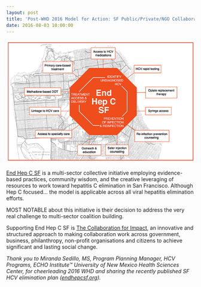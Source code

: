 ```yaml
---
layout: post
title: 'Post-WHD 2016 Model for Action: SF Public/Private/NGO Collaboration'
date: 2016-08-03 10:00:00
---
```


![](/assets/images/post-whd-2016-model-for-action-sf-public-private-ngo-collaboration.png)

[End Hep C SF](https://endhepcsf.org/) is a multi-sector collective initiative employing evidence-based practices, community wisdom, and the creative leveraging of resources to work toward hepatitis C elimination in San Francisco.  Although Hep C focused... the model is applicable across all viral hepatitis elimination efforts.  

MOST NOTABLE about this initiative is their decision to address the very real challenge to multi-sector coalition building. 

Supporting End Hep C SF is [The Collaboration for Impact](http://www.collaborationforimpact.com/), an innovative and structured approach to making collaboration work across government, business, philanthropy, non-profit organisations and citizens to achieve significant and lasting social change.

*Thank you to Miranda Sedillo, MS, Program Planning Manager, HCV Programs, ECHO Institute™ University of New Mexico Health Sciences Center, for cheerleading 2016 WHD and sharing the recently published SF HCV elimination plan ([endhepcsf.org](https://endhepcsf.org/)).*
